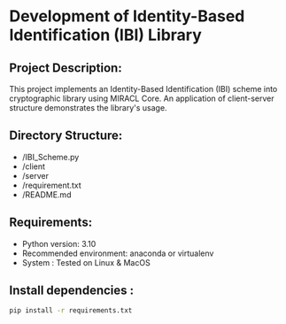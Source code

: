 
Development of Identity-Based Identification (IBI) Library
===========================================

Project Description:
---------------------
This project implements an Identity-Based Identification (IBI) scheme into cryptographic library using MIRACL Core. An application of client-server structure demonstrates the library's usage. 

Directory Structure:
---------------------
- /IBI_Scheme.py
- /client
- /server
- /requirement.txt     
- /README.md

Requirements:
--------------
- Python version: 3.10
- Recommended environment: anaconda or virtualenv
- System : Tested on Linux & MacOS

Install dependencies : 
--------------
```bash
pip install -r requirements.txt






